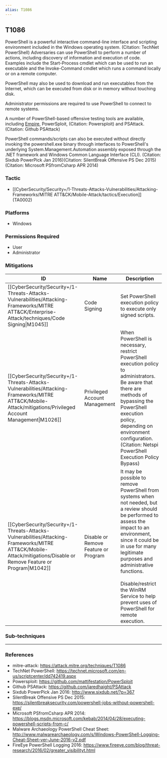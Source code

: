 ```yaml
---
alias: T1086
---
```


## T1086

PowerShell is a powerful interactive command-line interface and scripting environment included in the Windows operating system. (Citation: TechNet PowerShell) Adversaries can use PowerShell to perform a number of actions, including discovery of information and execution of code. Examples include the Start-Process cmdlet which can be used to run an executable and the Invoke-Command cmdlet which runs a command locally or on a remote computer. 

PowerShell may also be used to download and run executables from the Internet, which can be executed from disk or in memory without touching disk.

Administrator permissions are required to use PowerShell to connect to remote systems.

A number of PowerShell-based offensive testing tools are available, including [Empire](https://attack.mitre.org/software/S0363),  PowerSploit, (Citation: Powersploit) and PSAttack. (Citation: Github PSAttack)

PowerShell commands/scripts can also be executed without directly invoking the powershell.exe binary through interfaces to PowerShell's underlying System.Management.Automation assembly exposed through the .NET framework and Windows Common Language Interface (CLI). (Citation: Sixdub PowerPick Jan 2016)(Citation: SilentBreak Offensive PS Dec 2015) (Citation: Microsoft PSfromCsharp APR 2014)


### Tactic
- [[CyberSecurity/Security+/1-Threats-Attacks-Vulnerabilities/Attacking-Frameworks/MITRE ATT&CK/Mobile-Attack/tactics/Execution]] (TA0002)

### Platforms
- Windows

### Permissions Required
- User
- Administrator

### Mitigations

| ID | Name | Description |
| --- | --- | --- |
| [[CyberSecurity/Security+/1-Threats-Attacks-Vulnerabilities/Attacking-Frameworks/MITRE ATT&CK/Enterprise-Attack/techniques/Code Signing\|M1045]] | Code Signing | Set PowerShell execution policy to execute only signed scripts.  |
| [[CyberSecurity/Security+/1-Threats-Attacks-Vulnerabilities/Attacking-Frameworks/MITRE ATT&CK/Mobile-Attack/mitigations/Privileged Account Management\|M1026]] | Privileged Account Management | When PowerShell is necessary, restrict PowerShell execution policy to administrators. Be aware that there are methods of bypassing the PowerShell execution policy, depending on environment configuration. (Citation: Netspi PowerShell Execution Policy Bypass)  |
| [[CyberSecurity/Security+/1-Threats-Attacks-Vulnerabilities/Attacking-Frameworks/MITRE ATT&CK/Mobile-Attack/mitigations/Disable or Remove Feature or Program\|M1042]] | Disable or Remove Feature or Program | It may be possible to remove PowerShell from systems when not needed, but a review should be performed to assess the impact to an environment, since it could be in use for many legitimate purposes and administrative functions.<br /><br />Disable/restrict the WinRM Service to help prevent uses of PowerShell for remote execution. |

### Sub-techniques


---
### References

- mitre-attack: https://attack.mitre.org/techniques/T1086
- TechNet PowerShell: https://technet.microsoft.com/en-us/scriptcenter/dd742419.aspx
- Powersploit: https://github.com/mattifestation/PowerSploit
- Github PSAttack: https://github.com/jaredhaight/PSAttack
- Sixdub PowerPick Jan 2016: http://www.sixdub.net/?p=367
- SilentBreak Offensive PS Dec 2015: https://silentbreaksecurity.com/powershell-jobs-without-powershell-exe/
- Microsoft PSfromCsharp APR 2014: https://blogs.msdn.microsoft.com/kebab/2014/04/28/executing-powershell-scripts-from-c/
- Malware Archaeology PowerShell Cheat Sheet: http://www.malwarearchaeology.com/s/Windows-PowerShell-Logging-Cheat-Sheet-ver-June-2016-v2.pdf
- FireEye PowerShell Logging 2016: https://www.fireeye.com/blog/threat-research/2016/02/greater_visibilityt.html
